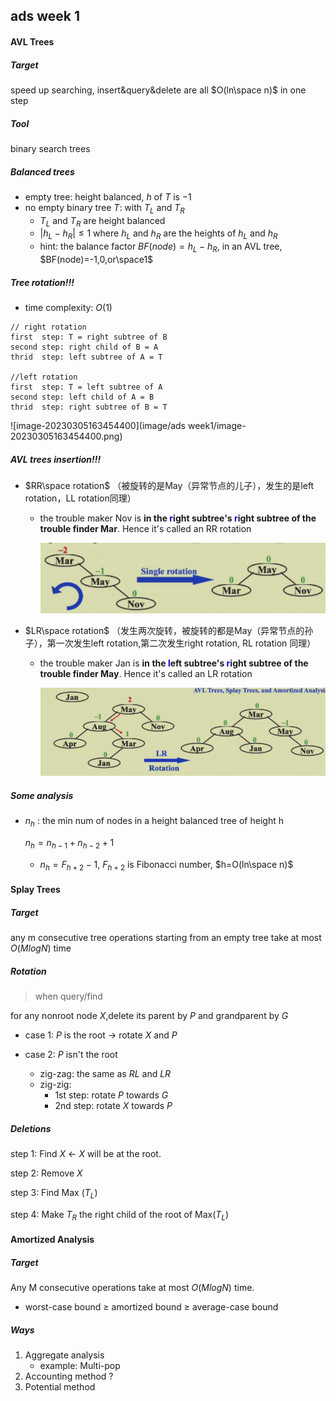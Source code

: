 ## ads  week 1

#### AVL Trees

##### Target

speed up searching, insert&query&delete are all $O(ln\space n)$ in one step

##### Tool

binary search trees

##### Balanced trees

- empty tree: height balanced, $h$ of $T$ is $-1$
- no empty binary tree $T$: with $T_L$ and $T_R$
    - $T_L$ and $T_R$ are height balanced
    - $|h_L-h_R|\leqslant1$ where $h_L$ and $h_R$ are the heights of $h_L$ and $h_R$
    - hint: the balance factor $BF(node)=h_L-h_R$, in an AVL tree, $BF(node)=-1,0,or\space1$

##### **Tree rotation!!!**

- time complexity:  $O(1)$

```pseudocode
// right rotation 
first  step: T = right subtree of B
second step: right child of B = A
thrid  step: left subtree of A = T

//left rotation
first  step: T = left subtree of A
second step: left child of A = B
thrid  step: right subtree of B = T
```

![image-20230305163454400](image/ads week1/image-20230305163454400.png)

##### **AVL trees insertion!!!**

- $RR\space rotation$  （被旋转的是May（异常节点的儿子），发生的是left rotation，LL rotation同理）

    - the trouble maker Nov is **in the <font color=Blue>r</font>ight subtree's <font color=Blue>r</font>ight subtree of the trouble finder Mar**. Hence it's called an RR rotation

        ![image-20230305140439628](image/ads/image-20230305140439628.png)

- $LR\space rotation$ （发生两次旋转，被旋转的都是May（异常节点的孙子），第一次发生left rotation,第二次发生right rotation, RL rotation 同理）

    - the trouble maker Jan is **in the <font color=Blue>l</font>eft subtree's <font color=Blue>r</font>ight subtree of the trouble finder May**. Hence it's called an LR rotation

        ![image-20230305142408660](image/ads/image-20230305142408660.png)

##### Some analysis

- $n_h$ : the min num of nodes in a height balanced tree of height h

    $n_h=n_{h-1}+n_{h-2}+1$

    - $n_h=F_{h+2}-1$, $F_{h+2}$ is Fibonacci number, $h=O(ln\space n)$

#### Splay Trees

##### Target

any m consecutive tree operations starting from an empty tree take at most $O(MlogN)$ time            

##### Rotation

>  when query/find

for any nonroot node $X$,delete its parent by $P$ and grandparent by $G$

- case 1: $P$ is the root      $\rightarrow$  rotate $X$ and $P$

- case 2: $P$ isn't the root
    -  zig-zag: the same as $RL$ and $LR$
    -  zig-zig:
        - 1st  step: rotate $P$ towards $G$
        - 2nd step: rotate $X$ towards $P$

##### Deletions

step 1: Find $X$  $\leftarrow$ $X$ will be at the root.

step 2: Remove $X$

step 3: Find Max ($T_L$)

step 4: Make $T_R$ the right child of the root of Max($T_L$)

#### Amortized Analysis

##### Target

Any M consecutive operations take at most $O(MlogN)$ time.

- worst-case bound $\geqslant$ amortized bound $\geqslant$ average-case bound

##### Ways

1. Aggregate analysis
    - example: Multi-pop
2. Accounting method ?
3. Potential method